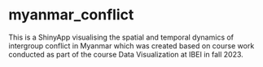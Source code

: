 # myanmar_conflict

This is a ShinyApp visualising the spatial and temporal dynamics of intergroup conflict in Myanmar which was created based on course work conducted as part of the course Data Visualization at IBEI in fall 2023.
